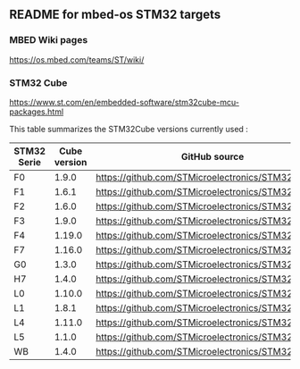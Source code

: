 ## README for mbed-os STM32 targets

### MBED Wiki pages

https://os.mbed.com/teams/ST/wiki/

### STM32 Cube

https://www.st.com/en/embedded-software/stm32cube-mcu-packages.html

This table summarizes the STM32Cube versions currently used :

| STM32 Serie | Cube version | GitHub source                                     |
|-------------|--------------|---------------------------------------------------|
| F0          |    1.9.0     | https://github.com/STMicroelectronics/STM32CubeF0 |
| F1          |    1.6.1     | https://github.com/STMicroelectronics/STM32CubeF1 |
| F2          |    1.6.0     | https://github.com/STMicroelectronics/STM32CubeF2 |
| F3          |    1.9.0     | https://github.com/STMicroelectronics/STM32CubeF3 |
| F4          |    1.19.0    | https://github.com/STMicroelectronics/STM32CubeF4 |
| F7          |    1.16.0    | https://github.com/STMicroelectronics/STM32CubeF7 |
| G0          |    1.3.0     | https://github.com/STMicroelectronics/STM32CubeG0 |
| H7          |    1.4.0     | https://github.com/STMicroelectronics/STM32CubeH7 |
| L0          |    1.10.0    | https://github.com/STMicroelectronics/STM32CubeL0 |
| L1          |    1.8.1     | https://github.com/STMicroelectronics/STM32CubeL1 |
| L4          |    1.11.0    | https://github.com/STMicroelectronics/STM32CubeL4 |
| L5          |    1.1.0     | https://github.com/STMicroelectronics/STM32CubeL5 |
| WB          |    1.4.0     | https://github.com/STMicroelectronics/STM32CubeWB |
